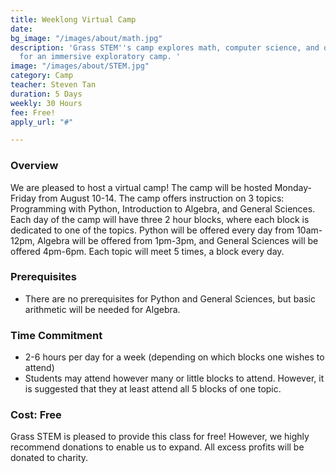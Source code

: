 ```yaml
---
title: Weeklong Virtual Camp
date: 
bg_image: "/images/about/math.jpg"
description: 'Grass STEM''s camp explores math, computer science, and other sciences
  for an immersive exploratory camp. '
image: "/images/about/STEM.jpg"
category: Camp
teacher: Steven Tan
duration: 5 Days
weekly: 30 Hours
fee: Free!
apply_url: "#"

---
```

### Overview

We are pleased to host a virtual camp! The camp will be hosted Monday-Friday from August 10-14. The camp offers instruction on 3 topics: Programming with Python, Introduction to Algebra, and General Sciences. Each day of the camp will have three 2 hour blocks, where each block is dedicated to one of the topics. Python will be offered every day from 10am-12pm, Algebra will be offered from 1pm-3pm, and General Sciences will be offered 4pm-6pm. Each topic will meet 5 times, a block every day.

### Prerequisites

* There are no prerequisites for Python and General Sciences, but basic arithmetic will be needed for Algebra.

### Time Commitment

* 2-6 hours per day for a week (depending on which blocks one wishes to attend)
* Students may attend however many or little blocks to attend. However, it is suggested that they at least attend all 5 blocks of one topic.

### Cost: Free

Grass STEM is pleased to provide this class for free! However, we highly recommend donations to enable us to expand. All excess profits will be donated to charity.
